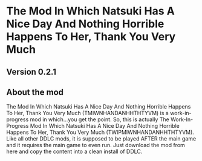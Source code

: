 # The Mod In Which Natsuki Has A Nice Day And Nothing Horrible Happens To Her, Thank You Very Much

## Version 0.2.1

## About the mod

The Mod In Which Natsuki Has A Nice Day And Nothing Horrible Happens To Her, Thank You Very Much
(TMIWNHANDANHHTHTYVM) is a work-in-progress mod in which...you get the point.
So, this is actually The Work-In-Progress Mod In Which Natsuki Has A Nice Day And Nothing Horrible Happens To Her, Thank You Very Much
(TWIPMIWNHANDANHHTHTYVM).
Like all other DDLC mods, it is supposed to be played AFTER the main game and it requires the main game to even run.
Just download the mod from here and copy the content into a clean install of DDLC.